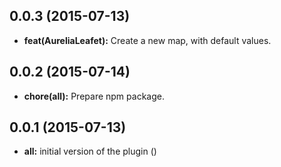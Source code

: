 
## 0.0.3 (2015-07-13)

* **feat(AureliaLeafet):** Create a new map, with default values.

## 0.0.2 (2015-07-14)

* **chore(all):** Prepare npm package.

## 0.0.1 (2015-07-13)

* **all:** initial version of the plugin ()

